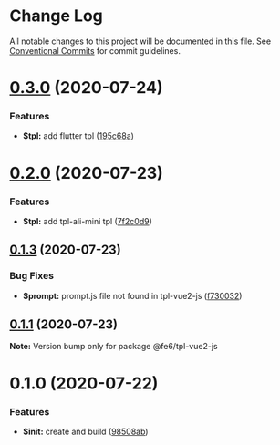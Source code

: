 # Change Log

All notable changes to this project will be documented in this file.
See [Conventional Commits](https://conventionalcommits.org) for commit guidelines.

# [0.3.0](https://github.com/fe6/cli/compare/v0.2.0...v0.3.0) (2020-07-24)


### Features

* **$tpl:** add flutter tpl ([195c68a](https://github.com/fe6/cli/commit/195c68ae4dffae8dbf4fe43b61bd9e3f11e16b2a))





# [0.2.0](https://github.com/fe6/cli/compare/v0.1.3...v0.2.0) (2020-07-23)


### Features

* **$tpl:** add tpl-ali-mini tpl ([7f2c0d9](https://github.com/fe6/cli/commit/7f2c0d9650c6292617ee05fc62b633b2f020bf21))





## [0.1.3](https://github.com/iq9891/cli/compare/v0.1.2...v0.1.3) (2020-07-23)


### Bug Fixes

* **$prompt:** prompt.js file not found in tpl-vue2-js ([f730032](https://github.com/iq9891/cli/commit/f7300323effed46f9ebcc9cd895e8e415df0ae8c))





## [0.1.1](https://github.com/iq9891/cli/compare/v0.1.0...v0.1.1) (2020-07-23)

**Note:** Version bump only for package @fe6/tpl-vue2-js





# 0.1.0 (2020-07-22)


### Features

* **$init:** create and build ([98508ab](https://github.com/iq9891/cli/commit/98508abe61ef86d2a0301996bf216e12c80ac8ef))
